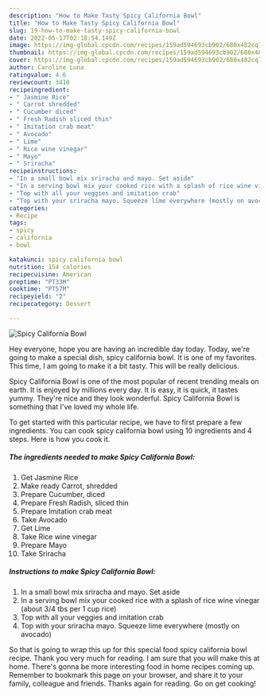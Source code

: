 ```yaml
---
description: "How to Make Tasty Spicy California Bowl"
title: "How to Make Tasty Spicy California Bowl"
slug: 19-how-to-make-tasty-spicy-california-bowl
date: 2022-05-17T02:18:54.149Z
image: https://img-global.cpcdn.com/recipes/159ad594693cb902/680x482cq70/spicy-california-bowl-recipe-main-photo.jpg
thumbnail: https://img-global.cpcdn.com/recipes/159ad594693cb902/680x482cq70/spicy-california-bowl-recipe-main-photo.jpg
cover: https://img-global.cpcdn.com/recipes/159ad594693cb902/680x482cq70/spicy-california-bowl-recipe-main-photo.jpg
author: Caroline Luna
ratingvalue: 4.6
reviewcount: 3410
recipeingredient:
- " Jasmine Rice"
- " Carrot shredded"
- " Cucumber diced"
- " Fresh Radish sliced thin"
- " Imitation crab meat"
- " Avocado"
- " Lime"
- " Rice wine vinegar"
- " Mayo"
- " Sriracha"
recipeinstructions:
- "In a small bowl mix sriracha and mayo. Set aside"
- "In a serving bowl mix your cooked rice with a splash of rice wine vinegar (about 3/4 tbs per 1 cup rice)"
- "Top with all your veggies and imitation crab"
- "Top with your sriracha mayo. Squeeze lime everywhere (mostly on avocado)"
categories:
- Recipe
tags:
- spicy
- california
- bowl

katakunci: spicy california bowl 
nutrition: 154 calories
recipecuisine: American
preptime: "PT33M"
cooktime: "PT57M"
recipeyield: "2"
recipecategory: Dessert

---
```



![Spicy California Bowl](https://img-global.cpcdn.com/recipes/159ad594693cb902/680x482cq70/spicy-california-bowl-recipe-main-photo.jpg)

Hey everyone, hope you are having an incredible day today. Today, we're going to make a special dish, spicy california bowl. It is one of my favorites. This time, I am going to make it a bit tasty. This will be really delicious.

Spicy California Bowl is one of the most popular of recent trending meals on earth. It is enjoyed by millions every day. It is easy, it is quick, it tastes yummy. They're nice and they look wonderful. Spicy California Bowl is something that I've loved my whole life.




To get started with this particular recipe, we have to first prepare a few ingredients. You can cook spicy california bowl using 10 ingredients and 4 steps. Here is how you cook it.

<!--inarticleads1-->

##### The ingredients needed to make Spicy California Bowl:

1. Get  Jasmine Rice
1. Make ready  Carrot, shredded
1. Prepare  Cucumber, diced
1. Prepare  Fresh Radish, sliced thin
1. Prepare  Imitation crab meat
1. Take  Avocado
1. Get  Lime
1. Take  Rice wine vinegar
1. Prepare  Mayo
1. Take  Sriracha




<!--inarticleads2-->

##### Instructions to make Spicy California Bowl:

1. In a small bowl mix sriracha and mayo. Set aside
1. In a serving bowl mix your cooked rice with a splash of rice wine vinegar (about 3/4 tbs per 1 cup rice)
1. Top with all your veggies and imitation crab
1. Top with your sriracha mayo. Squeeze lime everywhere (mostly on avocado)




So that is going to wrap this up for this special food spicy california bowl recipe. Thank you very much for reading. I am sure that you will make this at home. There's gonna be more interesting food in home recipes coming up. Remember to bookmark this page on your browser, and share it to your family, colleague and friends. Thanks again for reading. Go on get cooking!
